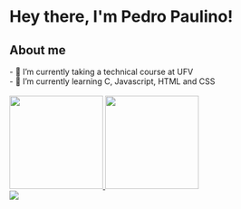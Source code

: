 <h1>Hey there, I'm Pedro Paulino!</h1>
<p><h2>About me</h2></p>
- 🔭 I’m currently taking a technical course at UFV<br>
- 🌱 I’m currently learning C, Javascript, HTML and CSS
<br></br>
<div>
  <a href="https://github.com/PLPaulino">
  <img height="165em" src="https://github-readme-stats.vercel.app/api?username=PLPaulino&show_icons=true&theme=merko&include_all_commits=true&count_private=true"/>
  <img height="165em" src="https://github-readme-stats.vercel.app/api/top-langs/?username=PLPaulino&layout=compact&langs_count=7&theme=merko"/>
    </div>

<div> 
  <a href="https://www.linkedin.com/in/pedro-lucas-paulino/" target="_blank"><img src="https://img.shields.io/badge/-LinkedIn-%230077B5?style=for-the-badge&logo=linkedin&logoColor=white" target="_blank"></a> 
 
  <!-- ![Snake animation](https://github.com/rafaballerini/rafaballerini/blob/output/github-contribution-grid-snake.svg) -->
 
</div>

